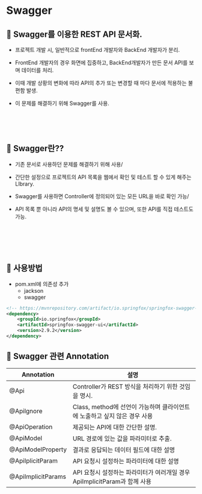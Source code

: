 # Swagger


## 🌈 Swagger를 이용한 REST API 문서화.

* 프로젝트 개발 시, 일반적으로 frontEnd 개발자와 BackEnd 개발자가 분리.

* FrontEnd 개발자의 경우 화면에 집중하고, BackEnd개발자가 만든 문서  API를 보며 데이터를 처리.

* 이때 개발 상황의 변화에 따라 API의 추가 또는 변경할 때 마다 문서에 적용하는 불편함 발생.

* 이 문제를 해결하기 위해 Swagger를 사용.

<br>
<br>
<br>

## 🌈 Swagger란??

* 기존 문서로 사용하던 문제를 해결하기 위해 사용/

* 간단한 설정으로 프로젝트의 API 목록을 웹에서 확인 및 테스트 할 수 있게 해주는 LIbrary.

* Swagger를 사용하면 Controller에 정의되어 있는 모든 URL을 바로 확인 가능/

* API 목록 뿐 아니라 API의 명세 및 설명도 볼 수 있으며, 또한 API를 직접 테스트도 가능.


<br>
<br>
<br>
<br>


## 🌈 사용방법

* pom.xml에 의존성 추가
    - jackson
    - swagger

```xml
<!-- https://mvnrepository.com/artifact/io.springfox/springfox-swagger-ui -->
<dependency>
    <groupId>io.springfox</groupId>
    <artifactId>springfox-swagger-ui</artifactId>
    <version>2.9.2</version>
</dependency>

```


## 🌈 Swagger 관련 Annotation

|Annotation | 설명 |
|-|-|
|@Api | Controller가 REST 방식을 처리하기 위한 것임을 명시.
|@Apilgnore | Class, method에 선언이 가능하며 클라이언트에 노출하고 싶지 않은 경우 사용 |
|@ApiOperation | 제공되는 API에 대한 간단한 설명. |
|@ApiModel | URL 경로에 있는 값을 파라미터로 추출. |
|@ApiModelProperty | 결과로 응답되는 데이터 필드에 대한 설명  |
|@ApiIplicitParam | API 요청시 설정하는 파라미터에 대한 설명 |
|@ApiImplicitParams | API 요청시 설정하는 파라미터가 여러개일 경우 ApiImplicitParam과 함께 사용 |


<Br>
<Br>
<Br>
























